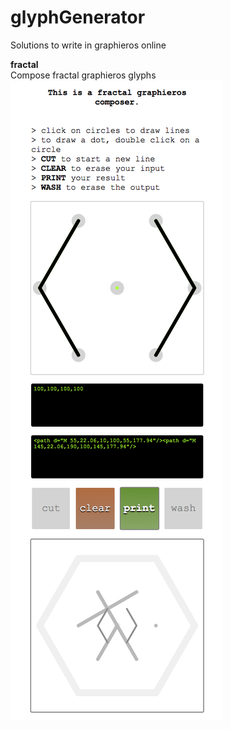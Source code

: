 # glyphGenerator

Solutions to write in graphieros online

<b>fractal</b><br>
Compose fractal graphieros glyphs
![screenShot](https://github.com/graphieros/glyphGenerator/blob/master/fractal/gcsc.png)

